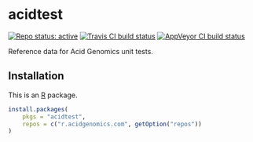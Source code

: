 # acidtest

[![Repo status: active](https://www.repostatus.org/badges/latest/active.svg)](https://www.repostatus.org/#active)
[![Travis CI build status](https://travis-ci.com/acidgenomics/acidtest.svg?branch=master)](https://travis-ci.com/acidgenomics/acidtest)
[![AppVeyor CI build status](https://ci.appveyor.com/api/projects/status/or2o22215alx5xy8/branch/master?svg=true)](https://ci.appveyor.com/project/mjsteinbaugh/acidtest/branch/master)

Reference data for Acid Genomics unit tests.

## Installation

This is an [R][] package.

```r
install.packages(
    pkgs = "acidtest",
    repos = c("r.acidgenomics.com", getOption("repos"))
)
```

[acid genomics]: https://acidgenomics.com/
[r]: https://www.r-project.org/
